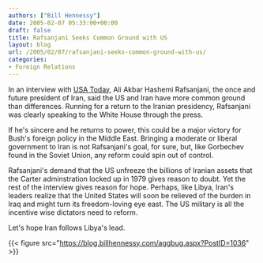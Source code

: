 ```yaml
---
authors: ["Bill Hennessy"]
date: 2005-02-07 05:33:00+00:00
draft: false
title: Rafsanjani Seeks Common Ground with US
layout: blog
url: /2005/02/07/rafsanjani-seeks-common-ground-with-us/
categories:
- Foreign Relations
---
```


In an interview with [USA Today](https://www.usatoday.com/news/world/2005-02-06-rafsanjani-lead_x.htm), Ali Akbar Hashemi Rafsanjani, the once and future president of Iran, said the US and Iran have more common ground than differences. Running for a return to the Iranian presidency, Rafsanjani was clearly speaking to the White House through the press.




If he's sincere and he returns to power, this could be a major victory for Bush's foreign policy in the Middle East. Bringing a moderate or liberal government to Iran is not Rafsanjani's goal, for sure, but, like Gorbechev found in the Soviet Union, any reform could spin out of control.




Rafsanjani's demand that the US unfreeze the billions of Iranian assets that the Carter adminstration locked up in 1979 gives reason to doubt. Yet the rest of the interview gives reason for hope. Perhaps, like Libya, Iran's leaders realize that the United States will soon be relieved of the burden in Iraq and might turn its freedom-loving eye east. The US military is all the incentive wise dictators need to reform.




Let's hope Iran follows Libya's lead.

{{< figure src="https://blog.billhennessy.com/aggbug.aspx?PostID=1036" >}}

